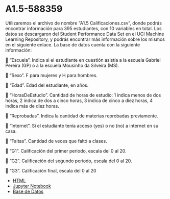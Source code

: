 # A1.5-588359


Utilizaremos el archivo de nombre “A1.5 Calificaciones.csv”, donde podrás encontrar información
para 395 estudiantes, con 10 variables en total. Los datos se descargaron del Student
Performance Data Set en el UCI Machine Learning Repository, y podrás encontrar más
información sobre los mismos en el siguiente enlace.
La base de datos cuenta con la siguiente información:

 “Escuela”. Indica si el estudiante en cuestión asistía a la escuela Gabriel Pereira (GP) o
a la escuela Mousinho da Silveira (MS).

 “Sexo”. F para mujeres y H para hombres.

 “Edad”. Edad del estudiante, en años.

 “HorasDeEstudio”. Cantidad de horas de estudio: 1 indica menos de dos horas, 2
indica de dos a cinco horas, 3 indica de cinco a diez horas, 4 indica más de diez horas.

 “Reprobadas”. Indica la cantidad de materias reprobadas previamente.

 “Internet”. Si el estudiante tenía acceso (yes) o no (no) a internet en su casa.

 “Faltas”. Cantidad de veces que faltó a clases.

 “G1”. Calificación del primer periodo, escala del 0 al 20.

 “G2”. Calificación del segundo periodo, escala del 0 al 20.

 “G3”. Calificación final, escala del 0 al 20

- [HTML](./A1.5_588359.html)
- [Jupyter Notebook](./A1.5_588359.ipynb)
- [Base de Datos](./Calificaciones.csv)
